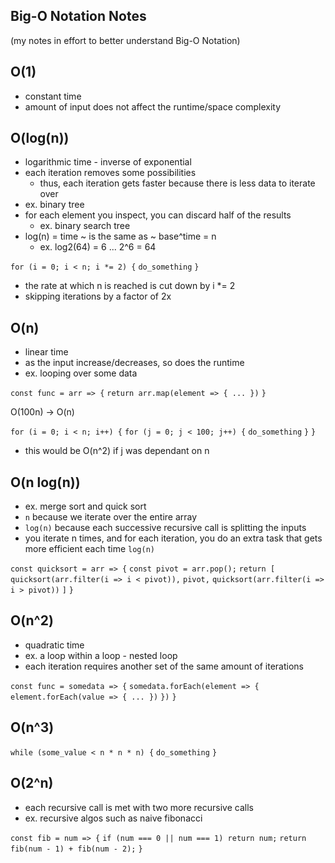 ## Big-O Notation Notes
(my notes in effort to better understand Big-O Notation)

## O(1)
* constant time
* amount of input does not affect the runtime/space complexity

<!-------------------------------------------------->

## O(log(n))
* logarithmic time - inverse of exponential
* each iteration removes some possibilities
    * thus, each iteration gets faster because there is less data to iterate over
* ex. binary tree
* for each element you inspect, you can discard half of the results
    * ex. binary search tree
* log(n) = time ~ is the same as ~ base^time = n
    * ex. log2(64) = 6 ... 2^6 = 64

`for (i = 0; i < n; i *= 2) {`
  `do_something`
`}`

* the rate at which n is reached is cut down by i *= 2
* skipping iterations by a factor of 2x

<!-------------------------------------------------->

## O(n)
* linear time
* as the input increase/decreases, so does the runtime
* ex. looping over some data

`const func = arr => {`
  `return arr.map(element => { ... })`
`}`

O(100n) -> O(n)

`for (i = 0; i < n; i++) {`
  `for (j = 0; j < 100; j++) {`
    `do_something`
  `}`
`}`

* this would be O(n^2) if j was dependant on n

<!-------------------------------------------------->

## O(n log(n))
* ex. merge sort and quick sort
* `n` because we iterate over the entire array
* `log(n)` because each successive recursive call is splitting the inputs
* you iterate n times, and for each iteration, you do an extra task that gets more efficient each time `log(n)`

`const quicksort = arr => {`
  `const pivot = arr.pop();`
  `return [`
    `quicksort(arr.filter(i => i < pivot)),`
    `pivot,`
    `quicksort(arr.filter(i => i > pivot))`
  `]`
`}`

<!-------------------------------------------------->

## O(n^2)
* quadratic time
* ex. a loop within a loop - nested loop
* each iteration requires another set of the same amount of iterations

`const func = somedata => {`
  `somedata.forEach(element => {`
    `element.forEach(value => { ... })`
  `})`
`}`

<!-------------------------------------------------->

## O(n^3)

`while (some_value < n * n * n) {`
  `do_something`
`}`

<!-------------------------------------------------->

## O(2^n)
* each recursive call is met with two more recursive calls
* ex. recursive algos such as naive fibonacci

`const fib = num => {`
  `if (num === 0 || num === 1) return num;`
  `return fib(num - 1) + fib(num - 2);`
`}`
